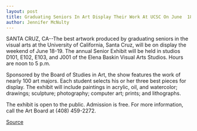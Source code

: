 ```yaml
---
layout: post
title: Graduating Seniors In Art Display Their Work At UCSC On June  18-19 
author: Jennifer McNulty
---	
```


SANTA CRUZ, CA--The best artwork produced by graduating seniors  in the visual arts at the University of California, Santa Cruz, will be  on display the weekend of June 18-19. The annual Senior Exhibit will  be held in studios D101, E102, E103, and J001 of the Elena Baskin  Visual Arts Studios. Hours are noon to 5 p.m.

Sponsored by the Board of Studies in Art, the show features  the work of nearly 100 art majors. Each student selects his or her  three best pieces for display. The exhibit will include paintings in  acrylic, oil, and watercolor; drawings; sculpture; photography;  computer art; prints; and lithographs.

The exhibit is open to the public. Admission is free. For more  information, call the Art Board at (408) 459-2272.

[Source](http://www1.ucsc.edu/news_events/press_releases/archive/93-94/05-94/051994-Graduating_seniors_.html "Permalink to 051994-Graduating_seniors_")
